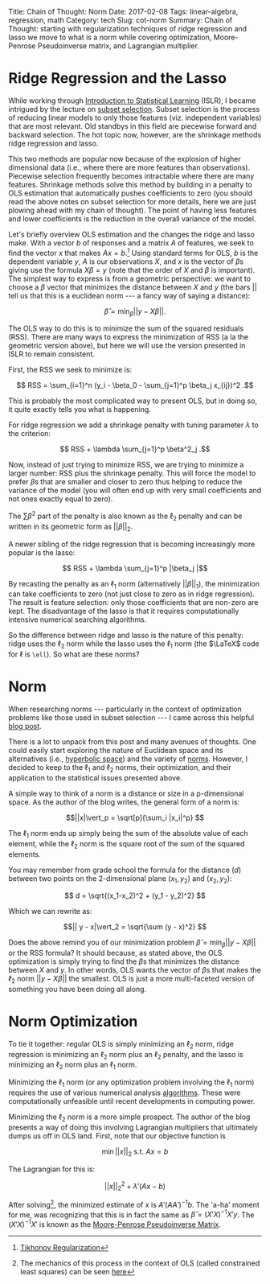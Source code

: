 Title: Chain of Thought: Norm
Date: 2017-02-08
Tags: linear-algebra, regression, math
Category: tech
Slug: cot-norm
Summary: Chain of Thought: starting with regularization techniques of ridge regression and lasso we move to what is a norm while covering optimization, Moore-Penrose Pseudoinverse matrix, and Lagrangian multiplier.


# Ridge Regression and the Lasso

While working through [Introduction to Statistical Learning](http://timothykylethomas.me/islr.html#islr) (ISLR), I became intrigued by the lecture on [subset selection](https://lagunita.stanford.edu/c4x/HumanitiesScience/StatLearning/asset/model_selection.pdf). Subset selection is the process of reducing linear models to only those features (viz. independent variables) that are most relevant. Old standbys in this field are piecewise forward and backward selection. The hot topic now, however, are the shrinkage methods ridge regression and lasso.

This two methods are popular now because of the explosion of higher dimensional data (i.e., where there are more features than observations). Piecewise selection frequently becomes intractable where there are many features. Shrinkage methods solve this method by building in a penalty to OLS estimation that automatically pushes coefficients to zero (you should read the above notes on subset selection for more details, here we are just plowing ahead with my chain of thought). The point of having less features and lower coefficients is the reduction in the overall variance of the model.

Let's briefly overview OLS estimation and the changes the ridge and lasso make. With a vector $b$ of responses and a matrix $A$ of features, we seek to find the vector $x$ that makes $Ax = b$.[^1] Using standard terms for OLS, $b$ is the dependent variable $y$, $A$ is our observations $X$, and $x$ is the vector of $\beta$s giving use the formula $X \beta = y$ (note that the order of $X$ and $\beta$ is important). The simplest way to express is from a geometric perspective: we want to choose a $\beta$ vector that minimizes the distance between $X$ and $y$ (the bars $||$ tell us that this is a  euclidean norm --- a fancy way of saying a distance):

$$\hat{\beta} = \min_{\beta} ||y - X\beta||. $$

The OLS way to do this is to minimize the sum of the squared residuals (RSS). There are many ways to express the minimization of RSS (a la the geometric version above), but here we will use the version presented in ISLR to remain consistent.

First, the RSS we seek to minimize is:

$$ RSS = \sum_{i=1}^n (y_i - \beta_0 - \sum_{j=1}^p \beta_j x_{ij})^2 .$$

This is probably the most complicated way to present OLS, but in doing so, it quite exactly tells you what is happening.

For ridge regression we add a shrinkage penalty with tuning parameter $\lambda$ to the criterion:

$$ RSS + \lambda \sum_{j=1}^p \beta^2_j .$$

Now, instead of just trying to minimize RSS, we are trying to minimize a larger number: RSS plus the shrinkage penalty. This will force the model to prefer $\beta$s that are smaller and closer to zero thus helping to reduce the variance of the model (you will often end up with very small coefficients and not ones exactly equal to zero).

The $\sum \beta^2$ part of the penalty is also known as the $\ell_2$ penalty and can be written in its geometric form as $||\beta|\vert_2$.

A newer sibling of the ridge regression that is becoming increasingly more popular is the lasso:

$$ RSS + \lambda \sum_{j=1}^p |\beta_j |$$

By recasting the penalty as an $\ell_1$ norm (alternatively $||\beta|\vert_1$), the minimization can take coefficients to zero (not just close to zero as in ridge regression). The result is feature selection: only those coefficients that are non-zero are kept. The disadvantage of the lasso is that it requires computationally intensive numerical searching algorithms.

So the difference between ridge and lasso is the nature of this penalty: ridge uses the $\ell_2$ norm while the lasso uses the $\ell_1$ norm (the $\LaTeX$ code for $\ell$ is `\ell`). So what are these norms?



# Norm

When researching norms --- particularly in the context of optimization problems like those used in subset selection --- I came across this helpful [blog post](https://rorasa.wordpress.com/2012/05/13/l0-norm-l1-norm-l2-norm-l-infinity-norm/).

There is a lot to unpack from this post and many avenues of thoughts. One could easily start exploring the nature of Euclidean space and its alternatives (i.e., [hyperbolic space](https://en.wikipedia.org/wiki/Hyperbolic_space)) and the variety of [norms](https://en.wikipedia.org/wiki/Norm_(mathematics)). However, I decided to keep to the $\ell_1$ and $\ell_2$ norms, their optimization, and their application to the statistical issues presented above.

A simple way to think of a norm is a distance or size in a p-dimensional space. As the author of the blog writes, the general form of a norm is:

$$||x|\vert_p = \sqrt[p]{\sum_i |x_i|^p} $$

The $\ell_1$ norm ends up simply being the sum of the absolute value of each element, while the $\ell_2$ norm is the square root of the sum of the squared elements.

You may remember from grade school the formula for the distance ($d$) between two points on the 2-dimensional plane $(x_1,y_2)$ and $(x_2,y_2)$:

$$ d = \sqrt{(x_1-x_2)^2 + (y_1 - y_2)^2} $$

Which we can rewrite as:

$$|| y - x|\vert_2 = \sqrt{\sum (y - x)^2} $$

Does the above remind you of our minimization problem $\hat{\beta} = \min_{\beta} ||y - X\beta||$ or the RSS formula? It should because, as stated above, the OLS optimization is simply trying to find the $\beta$s that minimizes the distance between $X$ and $y$. In other words, OLS wants the vector of $\beta$s that makes the $\ell_2$ norm $||y - X\beta||$ the smallest. OLS is just a more multi-faceted version of something you have been doing all along.

# Norm Optimization

To tie it together: regular OLS is simply minimizing an $\ell_2$ norm, ridge regression is minimizing an $\ell_2$ norm plus an $\ell_2$ penalty, and the lasso is minimizing an $\ell_2$ norm plus an $\ell_1$ norm.

Minimizing the $\ell_1$ norm (or any optimization problem involving the $\ell_1$ norm) requires the use of various numerical analysis [algorithms](https://www.cs.ubc.ca/~schmidtm/Documents/2005_Notes_Lasso.pdf). These were computationally unfeasible until recent developments in computing power.

Minimizing the $\ell_2$ norm is a more simple prospect. The author of the blog presents a way of doing this involving Lagrangian multipliers that ultimately dumps us off in OLS land. First, note that our objective function is

$$ \min ||x|\vert_2 \text{ s.t. } Ax = b  $$

The Lagrangian for this is:

$$ ||x||^2_2 + \lambda' (Ax - b)$$

After solving[^2], the minimized estimate of x is $A' (AA')^{-1} b$. The 'a-ha' moment for me, was recognizing that this is in fact the same as $\hat{\beta} = (X'X)^{-1}X'y$. The $(X'X)^{-1}X'$ is known as the [Moore-Penrose Pseudoinverse Matrix](https://en.wikipedia.org/wiki/Moore–Penrose_pseudoinverse).





[^1]: [Tikhonov Regularization](https://en.wikipedia.org/wiki/Tikhonov_regularization)
[^2]: The mechanics of this process in the context of OLS (called constrained least squares) can be seen [here](http://stanford.edu/class/ee103/lectures/constrained-least-squares/constrained-least-squares_slides.pdf)
